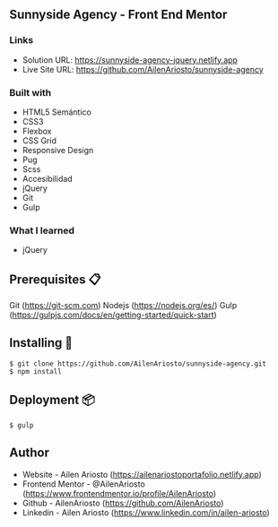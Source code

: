 ## Sunnyside Agency - Front End Mentor

### Links

- Solution URL: https://sunnyside-agency-jquery.netlify.app
- Live Site URL: https://github.com/AilenAriosto/sunnyside-agency

### Built with

- HTML5 Semántico
- CSS3
- Flexbox
- CSS Grid
- Responsive Design
- Pug
- Scss
- Accesibilidad 
- jQuery
- Git
- Gulp

### What I learned

- jQuery


## Prerequisites 📋

Git (https://git-scm.com)
Nodejs (https://nodejs.org/es/)
Gulp (https://gulpjs.com/docs/en/getting-started/quick-start)


## Installing 🔧


```
$ git clone https://github.com/AilenAriosto/sunnyside-agency.git
$ npm install
```


## Deployment 📦

```
$ gulp
```


## Author

- Website - Ailen Ariosto (https://ailenariostoportafolio.netlify.app)
- Frontend Mentor - @AilenAriosto (https://www.frontendmentor.io/profile/AilenAriosto)
- Github - AilenAriosto (https://github.com/AilenAriosto)
- Linkedin - Ailen Ariosto (https://www.linkedin.com/in/ailen-ariosto)

